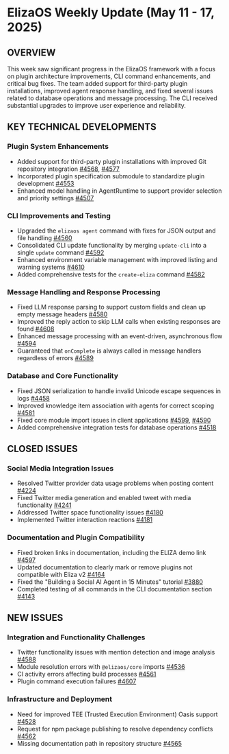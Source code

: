 # ElizaOS Weekly Update (May 11 - 17, 2025)

## OVERVIEW
This week saw significant progress in the ElizaOS framework with a focus on plugin architecture improvements, CLI command enhancements, and critical bug fixes. The team added support for third-party plugin installations, improved agent response handling, and fixed several issues related to database operations and message processing. The CLI received substantial upgrades to improve user experience and reliability.

## KEY TECHNICAL DEVELOPMENTS

### Plugin System Enhancements
- Added support for third-party plugin installations with improved Git repository integration [#4568](https://github.com/elizaos/eliza/pull/4568), [#4577](https://github.com/elizaos/eliza/pull/4577)
- Incorporated plugin specification submodule to standardize plugin development [#4553](https://github.com/elizaos/eliza/pull/4553)
- Enhanced model handling in AgentRuntime to support provider selection and priority settings [#4507](https://github.com/elizaos/eliza/pull/4507)

### CLI Improvements and Testing
- Upgraded the `elizaos agent` command with fixes for JSON output and file handling [#4560](https://github.com/elizaos/eliza/pull/4560)
- Consolidated CLI update functionality by merging `update-cli` into a single `update` command [#4592](https://github.com/elizaos/eliza/pull/4592)
- Enhanced environment variable management with improved listing and warning systems [#4610](https://github.com/elizaos/eliza/pull/4610)
- Added comprehensive tests for the `create-eliza` command [#4582](https://github.com/elizaos/eliza/pull/4582)

### Message Handling and Response Processing
- Fixed LLM response parsing to support custom fields and clean up empty message headers [#4580](https://github.com/elizaos/eliza/pull/4580)
- Improved the reply action to skip LLM calls when existing responses are found [#4608](https://github.com/elizaos/eliza/pull/4608)
- Enhanced message processing with an event-driven, asynchronous flow [#4594](https://github.com/elizaos/eliza/pull/4594)
- Guaranteed that `onComplete` is always called in message handlers regardless of errors [#4589](https://github.com/elizaos/eliza/pull/4589)

### Database and Core Functionality
- Fixed JSON serialization to handle invalid Unicode escape sequences in logs [#4458](https://github.com/elizaos/eliza/pull/4458)
- Improved knowledge item association with agents for correct scoping [#4581](https://github.com/elizaos/eliza/pull/4581)
- Fixed core module import issues in client applications [#4599](https://github.com/elizaos/eliza/pull/4599), [#4590](https://github.com/elizaos/eliza/pull/4590)
- Added comprehensive integration tests for database operations [#4518](https://github.com/elizaos/eliza/pull/4518)

## CLOSED ISSUES

### Social Media Integration Issues
- Resolved Twitter provider data usage problems when posting content [#4224](https://github.com/elizaos/eliza/issues/4224)
- Fixed Twitter media generation and enabled tweet with media functionality [#4241](https://github.com/elizaos/eliza/issues/4241)
- Addressed Twitter space functionality issues [#4180](https://github.com/elizaos/eliza/issues/4180)
- Implemented Twitter interaction reactions [#4181](https://github.com/elizaos/eliza/issues/4181)

### Documentation and Plugin Compatibility
- Fixed broken links in documentation, including the ELIZA demo link [#4597](https://github.com/elizaos/eliza/pull/4597)
- Updated documentation to clearly mark or remove plugins not compatible with Eliza v2 [#4164](https://github.com/elizaos/eliza/issues/4164)
- Fixed the "Building a Social AI Agent in 15 Minutes" tutorial [#3880](https://github.com/elizaos/eliza/issues/3880)
- Completed testing of all commands in the CLI documentation section [#4143](https://github.com/elizaos/eliza/issues/4143)

## NEW ISSUES

### Integration and Functionality Challenges
- Twitter functionality issues with mention detection and image analysis [#4588](https://github.com/elizaos/eliza/issues/4588)
- Module resolution errors with `@elizaos/core` imports [#4536](https://github.com/elizaos/eliza/issues/4536)
- CI activity errors affecting build processes [#4561](https://github.com/elizaos/eliza/issues/4561)
- Plugin command execution failures [#4607](https://github.com/elizaos/eliza/issues/4607)

### Infrastructure and Deployment
- Need for improved TEE (Trusted Execution Environment) Oasis support [#4528](https://github.com/elizaos/eliza/issues/4528)
- Request for npm package publishing to resolve dependency conflicts [#4562](https://github.com/elizaos/eliza/issues/4562)
- Missing documentation path in repository structure [#4565](https://github.com/elizaos/eliza/issues/4565)